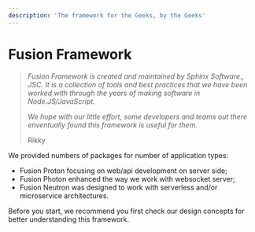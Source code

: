 ```yaml
---
description: 'The framework for the Geeks, by the Geeks'
---
```


# Fusion Framework

> _Fusion Framework is created and maintained by Sphinx Software., JSC. It is a collection of tools and best practices that we have been worked with through the years of making software in Node.JS/JavaScript._
>
> _We hope with our little effort, some developers and teams out there enventually found this framework is useful for them._
>
> Rikky

We provided numbers of packages for number of application types:

* Fusion Proton focusing on web/api development on server side;
* Fusion Photon enhanced the way we work with websocket server;
* Fusion Neutron was designed to work with serverless and/or microservice architectures.

Before you start, we recommend you first check our design concepts for better understanding this framework. 


